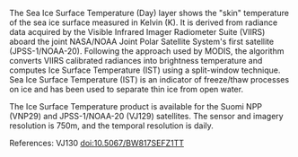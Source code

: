 The Sea Ice Surface Temperature (Day) layer shows the "skin" temperature of the sea ice surface measured in Kelvin (K). It is derived from radiance data acquired by the Visible Infrared Imager Radiometer Suite (VIIRS) aboard the joint NASA/NOAA Joint Polar Satellite System's first satellite (JPSS-1/NOAA-20). Following the approach used by MODIS, the algorithm converts VIIRS calibrated radiances into brightness temperature and computes Ice Surface Temperature (IST) using a split-window technique. Sea Ice Surface Temperature (IST) is an indicator of freeze/thaw processes on ice and has been used to separate thin ice from open water.

The Ice Surface Temperature product is available for the Suomi NPP (VNP29) and JPSS-1/NOAA-20 (VJ129) satellites. The sensor and imagery resolution is 750m, and the temporal resolution is daily.

References: VJ130 [doi:10.5067/BW817SEFZ1TT](https://doi.org/10.5067/BW817SEFZ1TT)